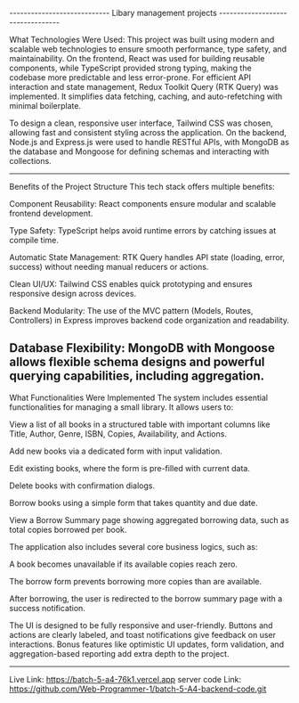 
---------------------------- Libary management projects ---------------------------------


 What Technologies Were Used:
This project was built using modern and scalable web technologies to ensure smooth performance, type safety, and maintainability. On the frontend, React was used for building reusable components, while TypeScript provided strong typing, making the codebase more predictable and less error-prone. For efficient API interaction and state management, Redux Toolkit Query (RTK Query) was implemented. It simplifies data fetching, caching, and auto-refetching with minimal boilerplate.

To design a clean, responsive user interface, Tailwind CSS was chosen, allowing fast and consistent styling across the application. On the backend, Node.js and Express.js were used to handle RESTful APIs, with MongoDB as the database and Mongoose for defining schemas and interacting with collections.

------------------------------------------------------------------------------------------------------------------------------------------------------------------------------------------------------------------


 Benefits of the Project Structure
This tech stack offers multiple benefits:

Component Reusability: React components ensure modular and scalable frontend development.

Type Safety: TypeScript helps avoid runtime errors by catching issues at compile time.

Automatic State Management: RTK Query handles API state (loading, error, success) without needing manual reducers or actions.

Clean UI/UX: Tailwind CSS enables quick prototyping and ensures responsive design across devices.

Backend Modularity: The use of the MVC pattern (Models, Routes, Controllers) in Express improves backend code organization and readability.

Database Flexibility: MongoDB with Mongoose allows flexible schema designs and powerful querying capabilities, including aggregation.
-------------------------------------------------------------------------------------------------------------------------------------------------------------------------------------------------------------




 What Functionalities Were Implemented
The system includes essential functionalities for managing a small library. It allows users to:

View a list of all books in a structured table with important columns like Title, Author, Genre, ISBN, Copies, Availability, and Actions.

Add new books via a dedicated form with input validation.

Edit existing books, where the form is pre-filled with current data.

Delete books with confirmation dialogs.

Borrow books using a simple form that takes quantity and due date.

View a Borrow Summary page showing aggregated borrowing data, such as total copies borrowed per book.

The application also includes several core business logics, such as:

A book becomes unavailable if its available copies reach zero.

The borrow form prevents borrowing more copies than are available.

After borrowing, the user is redirected to the borrow summary page with a success notification.

The UI is designed to be fully responsive and user-friendly. Buttons and actions are clearly labeled, and toast notifications give feedback on user interactions. Bonus features like optimistic UI updates, form validation, and aggregation-based reporting add extra depth to the project.

------------------------------------------------------------------------------------------------------------------------------------------------------------------------------------------------------

Live Link: https://batch-5-a4-76k1.vercel.app
server code Link: https://github.com/Web-Programmer-1/batch-5-A4-backend-code.git


